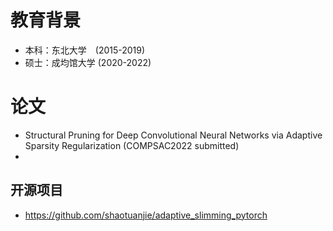 


# 教育背景

 - 本科：东北大学　(2015-2019)
 - 硕士：成均馆大学 (2020-2022)




  
# 论文

 - Structural Pruning for Deep Convolutional Neural Networks via Adaptive Sparsity Regularization (COMPSAC2022 submitted)
 -


## 开源项目

  - https://github.com/shaotuanjie/adaptive_slimming_pytorch
  


    


